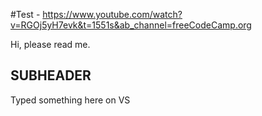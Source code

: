 #Test - https://www.youtube.com/watch?v=RGOj5yH7evk&t=1551s&ab_channel=freeCodeCamp.org

Hi, please read me.

## SUBHEADER

Typed something here on VS

